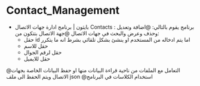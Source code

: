 # Contact_Management
- بايثون | برنامج ادارة جهات الاتصال Contacts :
برنامج يقوم بالتالي:
@اضافة وتعديل وحذف وعرض والبحث في جهات الاتصال
@جهة الاتصال بتتكون من:
     - حقل id اما يتم ادخاله من المستخدم او ينشئ بشكل تلقائي بشرط انه ما يتكرر
     - حقل للاسم
     - حقل لرقم الجوال
     - حقل للايميل
       
@التعامل مع الملفات من ناحية قراءة البيانات منها او حفظ البيانات الخاصة بجهات الاتصال ويتم الحفظ الى ملف json
@استخدام الكلاسات في البرنامج
